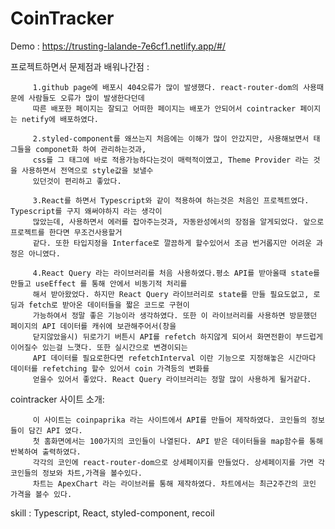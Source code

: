 # CoinTracker

Demo : https://trusting-lalande-7e6cf1.netlify.app/#/

프로젝트하면서 문제점과 배워나간점 : 

         1.github page에 배포시 404오류가 많이 발생했다. react-router-dom의 사용때문에 사람들도 오류가 많이 발생한다던데
         따른 배포한 페이지는 잘되고 어떠한 페이지는 배포가 안되어서 cointracker 페이지는 netify에 배포하였다.
         
         2.styled-component를 왜쓰는지 처음에는 이해가 많이 안갔지만, 사용해보면서 태그들을 componet화 하여 관리하는것과,
         css를 그 태그에 바로 적용가능하다는것이 매력적이였고, Theme Provider 라는 것을 사용하면서 전역으로 style값을 보낼수
         있던것이 편리하고 좋았다.
         
         3.React를 하면서 Typescript와 같이 적용하여 하는것은 처음인 프로젝트였다. Typescript를 구지 왜써야하지 라는 생각이 
         많았는데, 사용하면서 에러를 잡아주는것과, 자동완성에서의 장점을 알게되었다. 앞으로 프로젝트를 한다면 무조건사용할거 
         같다. 또한 타입지정을 Interface로 깔끔하게 할수있어서 조금 번거롭지만 어려운 과정은 아니였다.
         
         4.React Query 라는 라이브러리를 처음 사용하였다.평소 API를 받아올때 state를 만들고 useEffect 를 통해 안에서 비동기적 처리를
         해서 받아왔었다. 하지만 React Query 라이브러리로 state를 만들 필요도없고, 로딩과 fetch로 받아온 데이터들을 짧은 코드로 구현이
         가능하여서 정말 좋은 기능이라 생각하였다. 또한 이 라이브러리를 사용하면 방문했던 페이지의 API 데이터를 캐쉬에 보관해주어서(창을 
         닫지않았을시) 뒤로가기 버튼시 API를 refetch 하지않게 되어서 화면전환이 부드럽게 이어질수 있는걸 느꼇다. 또한 실시간으로 변경이되는
         API 데이터를 필요로한다면 refetchInterval 이란 기능으로 지정해놓은 시간마다 데이터를 refetching 할수 있어서 coin 가격등의 변화를
         얻을수 있어서 좋았다. React Query 라이브러리는 정말 많이 사용하게 될거같다.
         

cointracker 사이트 소개:

         이 사이트는 coinpaprika 라는 사이트에서 API를 만들어 제작하였다. 코인들의 정보들이 담긴 API 였다.
         첫 홈화면에서는 100가지의 코인들이 나열된다. API 받은 데이터들을 map함수를 통해 반복하여 출력하였다.
         각각의 코인에 react-router-dom으로 상세페이지를 만들었다. 상세페이지를 가면 각 코인들의 정보와 차트,가격을 볼수있다.
         차트는 ApexChart 라는 라이브러를 통해 제작하였다. 차트에서는 최근2주간의 코인 가격을 볼수 있다.
         
         
        

skill : Typescript, React, styled-component, recoil
